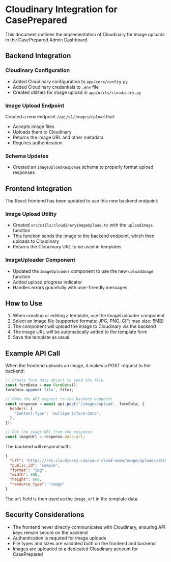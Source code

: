 # Cloudinary Integration for CasePrepared

This document outlines the implementation of Cloudinary for image uploads in the CasePrepared Admin Dashboard.

## Backend Integration

### Cloudinary Configuration
- Added Cloudinary configuration to `app/core/config.py`
- Added Cloudinary credentials to `.env` file
- Created utilities for image upload in `app/utils/cloudinary.py`

### Image Upload Endpoint
Created a new endpoint `/api/v1/images/upload` that:
- Accepts image files
- Uploads them to Cloudinary
- Returns the image URL and other metadata
- Requires authentication

### Schema Updates
- Created an `ImageUploadResponse` schema to properly format upload responses

## Frontend Integration

The React frontend has been updated to use this new backend endpoint:

### Image Upload Utility
- Created `src/utils/cloudinaryImageUpload.ts` with the `uploadImage` function
- This function sends the image to the backend endpoint, which then uploads to Cloudinary
- Returns the Cloudinary URL to be used in templates

### ImageUploader Component
- Updated the `ImageUploader` component to use the new `uploadImage` function
- Added upload progress indicator
- Handles errors gracefully with user-friendly messages

## How to Use

1. When creating or editing a template, use the ImageUploader component
2. Select an image file (supported formats: JPG, PNG, GIF; max size: 5MB)
3. The component will upload the image to Cloudinary via the backend
4. The image URL will be automatically added to the template form
5. Save the template as usual

## Example API Call

When the frontend uploads an image, it makes a POST request to the backend:

```javascript
// Create form data object to send the file
const formData = new FormData();
formData.append('file', file);

// Make the API request to the backend endpoint
const response = await api.post('/images/upload', formData, {
  headers: {
    'Content-Type': 'multipart/form-data',
  },
});

// Get the image URL from the response
const imageUrl = response.data.url;
```

The backend will respond with:

```json
{
  "url": "https://res.cloudinary.com/your-cloud-name/image/upload/v1234567890/sample.jpg",
  "public_id": "sample",
  "format": "jpg",
  "width": 800,
  "height": 600,
  "resource_type": "image"
}
```

The `url` field is then used as the `image_url` in the template data.

## Security Considerations

- The frontend never directly communicates with Cloudinary, ensuring API keys remain secure on the backend
- Authentication is required for image uploads
- File types and sizes are validated both on the frontend and backend
- Images are uploaded to a dedicated Cloudinary account for CasePrepared 